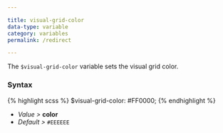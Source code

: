 ```yaml
---

title: visual-grid-color
data-type: variable
category: variables
permalink: /redirect

---
```


The `$visual-grid-color` variable sets the visual grid color.

### Syntax

{% highlight scss %}
$visual-grid-color: #FF0000;
{% endhighlight %}

- *Value >* **color**
- *Default >* `#EEEEEE`
